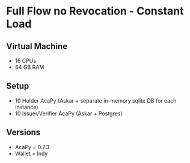 # Full Flow no Revocation - Constant Load

## Virtual Machine
- 16 CPUs
- 64 GB RAM

## Setup
- 10 Holder AcaPy (Askar + separate in-memory sqlite DB for each instance)
- 10 Issuer/Verifier AcaPy (Askar + Postgres) 

## Versions
- AcaPy = 0.7.3
- Wallet = Indy